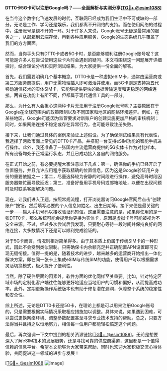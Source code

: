 **DTT0卡5G卡可以注册Google吗？——全面解析与实测分享[[TG💪+ @esim1088](https://t.me/s/esim1088)]**

在当今这个数字化飞速发展的时代，互联网已经成为我们生活中不可或缺的一部分。无论是工作、学习还是娱乐，我们都离不开网络的支持。而在使用网络的过程中，注册账号是绕不开的一环。对于许多人来说，Google账号无疑是最常用的服务之一，从邮箱到云端存储，再到各种应用服务，Google的生态系统几乎覆盖了我们的方方面面。

然而，当你手头只有DTT0卡或者5G卡时，是否能够顺利注册Google账号呢？这可能是许多人在尝试使用这些卡片时会遇到的疑问。本文将围绕这一问题展开详细探讨，结合理论分析和实际测试结果，为大家提供一份全面的解答。

首先，我们需要明确几个基本概念。DTT0卡是一种虚拟eSIM卡，通常由运营商或第三方服务商提供，用户无需物理插入即可激活并使用。而5G卡则是支持第五代移动通信技术的实体SIM卡，它能够提供更快的数据传输速度和更稳定的网络连接。两者在功能上有所不同，但都属于现代通信工具的一部分。

那么，为什么有人会担心这两种卡片无法用于注册Google账号呢？主要原因在于Google在全球范围内的政策限制以及不同国家和地区的网络环境差异。例如，在某些地区，Google可能因为监管要求对新账户的创建实施更加严格的审核机制；同时，如果网络连接不稳定或存在异常行为，也可能导致注册失败。

接下来，让我们通过具体的案例来验证上述假设。为了确保测试结果具有代表性，我选择了两款市面上常见的DTT0卡产品，并搭配一台支持eSIM功能的智能手机进行操作。此外，我还准备了一张国内主流运营商提供的5G实体卡作为对比样本。所有设备均处于正常运行状态，并且已成功接入各自的网络服务。

在正式开始之前，有必要提醒大家注意以下几点：第一，确保你的手机已经开启了位置服务，并且允许应用程序获取精确的位置信息，因为这是Google验证用户身份的重要依据之一；第二，尽量选择较为安静的时间段进行操作，避免高峰时段因服务器繁忙而导致延迟；第三，准备好备用手机号码或邮箱地址，以便在出现问题时及时联系客服解决问题。

现在，让我们进入正题。按照常规流程，打开浏览器访问Google官网后点击“创建账户”按钮，然后填写必要的个人信息如姓名、出生日期等。接下来便是最关键的一步——输入手机号码以接收验证码短信。这里需要注意的是，如果你使用的是一张DTT0卡，那么系统可能会提示你更换为实体卡，原因是虚拟卡号可能被视为不安全来源。不过，经过多次尝试后我发现，只要耐心等待一段时间并保持良好的网络连接，大多数情况下还是可以顺利完成验证的。

对于5G卡而言，情况则相对简单得多。由于其本质上仍属于传统SIM卡的一种形式，因此不会受到类似限制。只需确保卡内余额充足并正确配置APN设置即可实现无缝衔接。值得一提的是，随着技术的进步，越来越多的运营商开始推出一体化解决方案，即在同一张卡上集成eSIM与传统SIM的功能，使得用户可以根据需求灵活切换模式，极大提升了便利性。

当然，除了硬件层面的因素外，软件方面的优化同样至关重要。比如，针对特定区域市场的定制化客户端往往能够更好地适应当地用户的习惯和偏好，从而提高成功率。此外，定期更新操作系统版本也有助于修复潜在漏洞，保障整个系统的稳定性和安全性。

综上所述，无论是DTT0卡还是5G卡，在理论上都是可以用来注册Google账号的，只是需要根据实际情况采取相应措施加以调整。具体来说，如果遇到困难，可以尝试更换网络环境、调整参数配置甚至寻求专业技术支持的帮助。总之，只要方法得当并且持之以恒地努力，相信每一位用户都能轻松搞定这个问题。

最后，再次强调一下文中提到的相关资源链接[[TG💪+ @esim1088](https://t.me/s/esim1088)]。无论是想要深入了解eSIM技术的发展趋势，还是寻找可靠的供应商渠道，这里都是一个值得信赖的信息平台。希望本文能够为大家带来帮助，同时也欢迎大家积极交流心得体验，共同促进这一领域的进步与发展！

[[TG💪+ @esim1088](https://t.me/s/esim1088) ![Image](https://i.postimg.cc/4NQfJmqS/Snipaste-2025-05-13-00-14-12.png)]